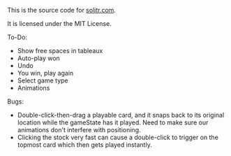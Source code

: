 This is the source code for [solitr.com](http://www.solitr.com/).

It is licensed under the MIT License.

To-Do:

* Show free spaces in tableaux
* Auto-play won
* Undo
* You win, play again
* Select game type
* Animations

Bugs:

* Double-click-then-drag a playable card, and it snaps back to its original
  location while the gameState has it played. Need to make sure our animations
  don't interfere with positioning.
* Clicking the stock very fast can cause a double-click to trigger on the
  topmost card which then gets played instantly.
